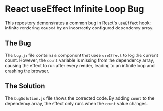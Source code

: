 # React useEffect Infinite Loop Bug

This repository demonstrates a common bug in React's `useEffect` hook: infinite rendering caused by an incorrectly configured dependency array.

## The Bug
The `bug.js` file contains a component that uses `useEffect` to log the current count. However, the `count` variable is missing from the dependency array, causing the effect to run after every render, leading to an infinite loop and crashing the browser.

## The Solution
The `bugSolution.js` file shows the corrected code. By adding `count` to the dependency array, the effect only runs when the `count` value changes.